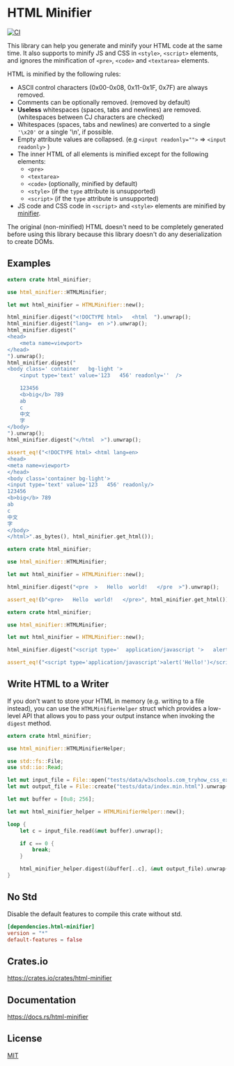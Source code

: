 HTML Minifier
====================

[![CI](https://github.com/magiclen/html-minifier/actions/workflows/ci.yml/badge.svg)](https://github.com/magiclen/html-minifier/actions/workflows/ci.yml)

This library can help you generate and minify your HTML code at the same time. It also supports to minify JS and CSS in `<style>`, `<script>` elements, and ignores the minification of `<pre>`, `<code>` and `<textarea>` elements.

HTML is minified by the following rules:

* ASCII control characters (0x00-0x08, 0x11-0x1F, 0x7F) are always removed.
* Comments can be optionally removed. (removed by default)
* **Useless** whitespaces (spaces, tabs and newlines) are removed. (whitespaces between CJ characters are checked)
* Whitespaces (spaces, tabs and newlines) are converted to a single `'\x20'` or a single '\n', if possible.
* Empty attribute values are collapsed. (e.g `<input readonly="">` => `<input readonly>` )
* The inner HTML of all elements is minified except for the following elements:
    * `<pre>`
    * `<textarea>`
    * `<code>` (optionally, minified by default)
    * `<style>` (if the `type` attribute is unsupported)
    * `<script>` (if the `type` attribute is unsupported)
* JS code and CSS code in `<script>` and `<style>` elements are minified by [minifier](https://crates.io/crates/minifier).

The original (non-minified) HTML doesn't need to be completely generated before using this library because this library doesn't do any deserialization to create DOMs.

## Examples

```rust
extern crate html_minifier;

use html_minifier::HTMLMinifier;

let mut html_minifier = HTMLMinifier::new();

html_minifier.digest("<!DOCTYPE html>   <html  ").unwrap();
html_minifier.digest("lang=  en >").unwrap();
html_minifier.digest("
<head>
    <meta name=viewport>
</head>
").unwrap();
html_minifier.digest("
<body class=' container   bg-light '>
    <input type='text' value='123   456' readonly=''  />

    123456
    <b>big</b> 789
    ab
    c
    中文
    字
</body>
").unwrap();
html_minifier.digest("</html  >").unwrap();

assert_eq!("<!DOCTYPE html> <html lang=en>
<head>
<meta name=viewport>
</head>
<body class='container bg-light'>
<input type='text' value='123   456' readonly/>
123456
<b>big</b> 789
ab
c
中文
字
</body>
</html>".as_bytes(), html_minifier.get_html());
```

```rust
extern crate html_minifier;

use html_minifier::HTMLMinifier;

let mut html_minifier = HTMLMinifier::new();

html_minifier.digest("<pre  >   Hello  world!   </pre  >").unwrap();

assert_eq!(b"<pre>   Hello  world!   </pre>", html_minifier.get_html());
```

```rust
extern crate html_minifier;

use html_minifier::HTMLMinifier;

let mut html_minifier = HTMLMinifier::new();

html_minifier.digest("<script type='  application/javascript '>   alert('Hello!')    ;   </script>").unwrap();

assert_eq!("<script type='application/javascript'>alert('Hello!')</script>".as_bytes(), html_minifier.get_html());
```

## Write HTML to a Writer

If you don't want to store your HTML in memory (e.g. writing to a file instead), you can use the `HTMLMinifierHelper` struct which provides a low-level API that allows you to pass your output instance when invoking the `digest` method.

```rust
extern crate html_minifier;

use html_minifier::HTMLMinifierHelper;

use std::fs::File;
use std::io::Read;

let mut input_file = File::open("tests/data/w3schools.com_tryhow_css_example_website.htm").unwrap();
let mut output_file = File::create("tests/data/index.min.html").unwrap();

let mut buffer = [0u8; 256];

let mut html_minifier_helper = HTMLMinifierHelper::new();

loop {
    let c = input_file.read(&mut buffer).unwrap();

    if c == 0 {
        break;
    }

    html_minifier_helper.digest(&buffer[..c], &mut output_file).unwrap();
}
```

## No Std

Disable the default features to compile this crate without std.

```toml
[dependencies.html-minifier]
version = "*"
default-features = false
```

## Crates.io

https://crates.io/crates/html-minifier

## Documentation

https://docs.rs/html-minifier

## License

[MIT](LICENSE)
